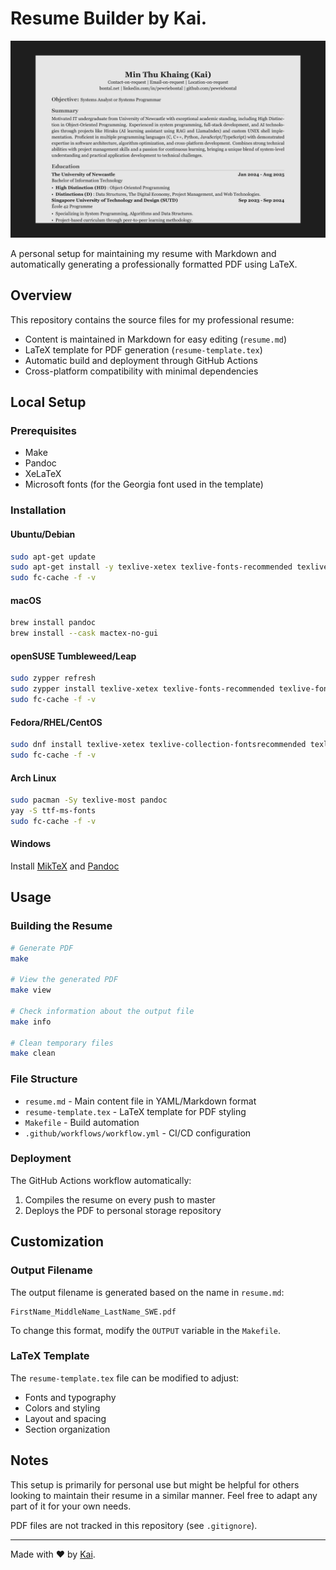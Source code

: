 # Resume Builder by Kai.

![Resume Hero Image](assets/hero.png)

A personal setup for maintaining my resume with Markdown and automatically generating a professionally formatted PDF using LaTeX.

## Overview

This repository contains the source files for my professional resume:

- Content is maintained in Markdown for easy editing (`resume.md`)
- LaTeX template for PDF generation (`resume-template.tex`)
- Automatic build and deployment through GitHub Actions
- Cross-platform compatibility with minimal dependencies

## Local Setup

### Prerequisites

- Make
- Pandoc
- XeLaTeX
- Microsoft fonts (for the Georgia font used in the template)

### Installation

#### Ubuntu/Debian
```bash
sudo apt-get update
sudo apt-get install -y texlive-xetex texlive-fonts-recommended texlive-fonts-extra pandoc ttf-mscorefonts-installer
sudo fc-cache -f -v
```

#### macOS
```bash
brew install pandoc
brew install --cask mactex-no-gui
```

#### openSUSE Tumbleweed/Leap
```bash
sudo zypper refresh
sudo zypper install texlive-xetex texlive-fonts-recommended texlive-fonts texlive-latex pandoc fetchmsttfonts
sudo fc-cache -f -v
```

#### Fedora/RHEL/CentOS
```bash
sudo dnf install texlive-xetex texlive-collection-fontsrecommended texlive-collection-fontsextra pandoc msttcorefonts
sudo fc-cache -f -v
```

#### Arch Linux
```bash
sudo pacman -Sy texlive-most pandoc
yay -S ttf-ms-fonts
sudo fc-cache -f -v
```

#### Windows
Install [MikTeX](https://miktex.org/download) and [Pandoc](https://pandoc.org/installing.html)

## Usage

### Building the Resume

```bash
# Generate PDF
make

# View the generated PDF
make view

# Check information about the output file
make info

# Clean temporary files
make clean
```

### File Structure

- `resume.md` - Main content file in YAML/Markdown format
- `resume-template.tex` - LaTeX template for PDF styling
- `Makefile` - Build automation
- `.github/workflows/workflow.yml` - CI/CD configuration

### Deployment

The GitHub Actions workflow automatically:
1. Compiles the resume on every push to master
2. Deploys the PDF to personal storage repository

## Customization

### Output Filename

The output filename is generated based on the name in `resume.md`:
```
FirstName_MiddleName_LastName_SWE.pdf
```

To change this format, modify the `OUTPUT` variable in the `Makefile`.

### LaTeX Template

The `resume-template.tex` file can be modified to adjust:
- Fonts and typography
- Colors and styling
- Layout and spacing
- Section organization

## Notes

This setup is primarily for personal use but might be helpful for others looking to maintain their resume in a similar manner. Feel free to adapt any part of it for your own needs.

PDF files are not tracked in this repository (see `.gitignore`).

---

Made with ❤️ by [Kai](https://bontal.net).